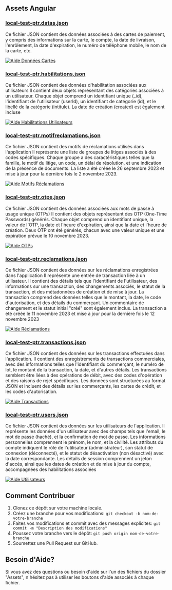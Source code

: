 
## Assets Angular 

### [local-test-ptr.datas.json](Assets/local-test-ptr.datas.json)

Ce fichier JSON contient des données associées à des cartes de paiement, y compris des informations sur la carte, le compte, la date de livraison, l'enrôlement, la date d'expiration, le numéro de téléphone mobile, le nom de la carte, etc.

[![Aide Données Cartes](https://img.shields.io/badge/Aide-Donn%C3%A9es%20Cartes-blue)](#) 

### [local-test-ptr.habilitations.json](Assets/local-test-ptr.habilitations.json)

Ce fichier JSON contient des données d'habilitation associées aux utilisateurs
Il contient deux objets représentant des catégories associées à un utilisateur. Chaque objet comprend un identifiant unique (_id), l'identifiant de l'utilisateur (userId), un identifiant de catégorie (id), et le libellé de la catégorie (intitule). La date de création (created) est également incluse

[![Aide Habilitations Utilisateurs](https://img.shields.io/badge/Aide-Habilitations%20Utilisateurs-green)](#) 

### [local-test-ptr.motifreclamations.json](Assets/local-test-ptr.motifreclamations.json)

Ce fichier JSON contient des motifs de réclamations utilisés dans l'application
Il représente une liste de groupes de litiges associés à des codes spécifiques. Chaque groupe a des caractéristiques telles que la famille, le motif du litige, un code, un délai de résolution, et une indication de la présence de documents. La liste a été créée le 26 septembre 2023 et mise à jour pour la dernière fois le 2 novembre 2023.

[![Aide Motifs Réclamations](https://img.shields.io/badge/Aide-Motifs%20R%C3%A9clamations-yellow)](#) 

### [local-test-ptr.otps.json](Assets/local-test-ptr.otps.json)

Ce fichier JSON contient des données associées aux mots de passe à usage unique (OTPs)
Il contient des objets représentant des OTP (One-Time Passwords) générés. Chaque objet comprend un identifiant unique, la valeur de l'OTP, la date et l'heure d'expiration, ainsi que la date et l'heure de création. Deux OTP ont été générés, chacun avec une valeur unique et une expiration prévue le 10 novembre 2023.

[![Aide OTPs](https://img.shields.io/badge/Aide-OTPs-red)](#) 

### [local-test-ptr.reclamations.json](Assets/local-test-ptr.reclamations.json)

Ce fichier JSON contient des données sur les réclamations enregistrées dans l'application
Il représente une entrée de transaction liée à un utilisateur. Il contient des détails tels que l'identifiant de l'utilisateur, des informations sur une transaction, des changements associés, le statut de la transaction, et des métadonnées de création et de mise à jour. La transaction comprend des données telles que le montant, la date, le code d'autorisation, et des détails du commerçant. Un commentaire de changement et le statut initial "créé" sont également inclus. La transaction a été créée le 11 novembre 2023 et mise à jour pour la dernière fois le 12 novembre 2023

[![Aide Réclamations](https://img.shields.io/badge/Aide-R%C3%A9clamations-purple)](#) 

### [local-test-ptr.transactions.json](Assets/local-test-ptr.transactions.json)

Ce fichier JSON contient des données sur les transactions effectuées dans l'application.
Il contient des enregistrements de transactions commerciales, avec des informations telles que l'identifiant du commerçant, le numéro de lot, le montant de la transaction, la date, et d'autres détails. Les transactions semblent être liées à des opérations de débit, avec des codes d'opération et des raisons de rejet spécifiques. Les données sont structurées au format JSON et incluent des détails sur les commerçants, les cartes de crédit, et les codes d'autorisation.

[![Aide Transactions](https://img.shields.io/badge/Aide-Transactions-orange)](#) 

### [local-test-ptr.users.json](Assets/local-test-ptr.users.json)

Ce fichier JSON contient des données sur les utilisateurs de l'application.
Il représente les données d'un utilisateur avec des champs tels que l'email, le mot de passe (haché), et la confirmation de mot de passe. Les informations personnelles comprennent le prénom, le nom, et la civilité. Les attributs du compte indiquent le rôle de l'utilisateur (administrateur), son statut de connexion (déconnecté), et le statut de désactivation (non désactivé) avec la date correspondante. Les détails de session comprennent un jeton d'accès, ainsi que les dates de création et de mise à jour du compte, accompagnées des habilitations associées

[![Aide Utilisateurs](https://img.shields.io/badge/Aide-Utilisateurs-lightgrey)](#) 

## Comment Contribuer

1. Clonez ce dépôt sur votre machine locale.
2. Créez une branche pour vos modifications: `git checkout -b nom-de-votre-branche`
3. Faites vos modifications et commit avec des messages explicites: `git commit -m "Description des modifications"`
4. Poussez votre branche vers le dépôt: `git push origin nom-de-votre-branche`
5. Soumettez une Pull Request sur GitHub.

## Besoin d'Aide?

Si vous avez des questions ou besoin d'aide sur l'un des fichiers du dossier "Assets", n'hésitez pas à utiliser les boutons d'aide associés à chaque fichier. 
